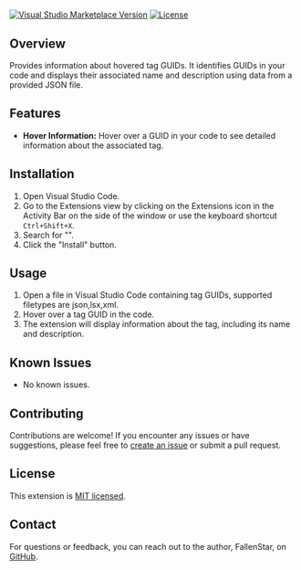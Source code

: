 # <BG3-TagsInfos>

[![Visual Studio Marketplace Version](https://img.shields.io/visual-studio-marketplace/v/your-extension-publisher.your-extension-name.svg)](https://marketplace.visualstudio.com/items?itemName=your-extension-publisher.your-extension-name)
[![License](https://img.shields.io/badge/license-MIT-blue.svg)](https://github.com/your-github-username/your-extension-repo/blob/main/LICENSE)

## Overview

Provides information about hovered tag GUIDs. It identifies GUIDs in your code and displays their associated name and description using data from a provided JSON file.

## Features

- **Hover Information:** Hover over a GUID in your code to see detailed information about the associated tag.

## Installation

1. Open Visual Studio Code.
2. Go to the Extensions view by clicking on the Extensions icon in the Activity Bar on the side of the window or use the keyboard shortcut `Ctrl+Shift+X`.
3. Search for "<BG3-TagsInfos>".
4. Click the "Install" button.

## Usage

1. Open a file in Visual Studio Code containing tag GUIDs, supported filetypes are json,lsx,xml.
2. Hover over a tag GUID in the code.
3. The extension will display information about the tag, including its name and description.

## Known Issues

- No known issues.

## Contributing

Contributions are welcome! If you encounter any issues or have suggestions, please feel free to [create an issue](https://github.com/your-github-username/your-extension-repo/issues) or submit a pull request.

## License

This extension is [MIT licensed](LICENSE).

## Contact

For questions or feedback, you can reach out to the author, FallenStar, on [GitHub](https://github.com/FallenStar08).

